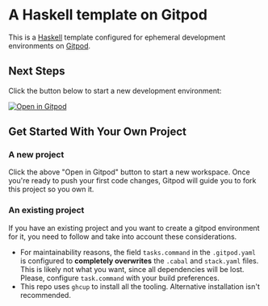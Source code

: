 # A Haskell template on Gitpod

This is a [Haskell](https://haskell.org/) template configured for ephemeral development environments on [Gitpod](https://www.gitpod.io/).

## Next Steps

Click the button below to start a new development environment:

[![Open in Gitpod](https://gitpod.io/button/open-in-gitpod.svg)](https://gitpod.io/#https://github.com/gitpod-io/template-haskell)

## Get Started With Your Own Project

### A new project

Click the above "Open in Gitpod" button to start a new workspace. Once you're ready to push your first code changes, Gitpod will guide you to fork this project so you own it.

### An existing project

If you have an existing project and you want to create a gitpod environment for it, you need to follow and take into account these considerations.

- For maintainability reasons, the field `tasks.command` in the `.gitpod.yaml` is configured to **completely overwrites** the `.cabal` and `stack.yaml` files. This is likely not what you want, since all dependencies will be lost. Please, configure `task.command` with your build preferences.
- This repo uses `ghcup` to install all the tooling. Alternative installation isn't recommended.
